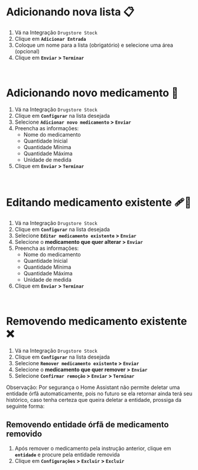 # Adicionando nova lista 📋

1. Vá na Integração `Drugstore Stock`
2. Clique em **`Adicionar Entrada`**
3. Coloque um nome para a lista (obrigatório) e selecione uma área (opcional)
4. Clique em **`Enviar` > `Terminar`**

<br>

# Adicionando novo medicamento 💊

1. Vá na Integração `Drugstore Stock`
2. Clique em **`Configurar`** na lista desejada
3. Selecione **`Adicionar novo medicamento` > `Enviar`**
4. Preencha as informações:
    - Nome do medicamento
    - Quantidade Inicial
    - Quantidade Mínima
    - Quantidade Máxima
    - Unidade de medida
5. Clique em **`Enviar` > `Terminar`**

<br>

# Editando medicamento existente 🩹💊

1. Vá na Integração `Drugstore Stock`
2. Clique em **`Configurar`** na lista desejada
3. Selecione **`Editar medicamento existente` > `Enviar`**
4. Selecione o **medicamento que quer alterar > `Enviar`**
5. Preencha as informações:
    - Nome do medicamento
    - Quantidade Inicial
    - Quantidade Mínima
    - Quantidade Máxima
    - Unidade de medida
6. Clique em **`Enviar` > `Terminar`**

<br>

# Removendo medicamento existente ❌

1. Vá na Integração `Drugstore Stock`
2. Clique em **`Configurar`** na lista desejada
3. Selecione **`Remover medicamento existente` > `Enviar`**
4. Selecione o **medicamento que quer remover > `Enviar`**
5. Selecione **`Confirmar remoção` > `Enviar` > `Terminar`**

Observação: Por segurança o Home Assistant não permite deletar uma entidade órfã automaticamente, pois no futuro se ela retornar ainda terá seu histórico, caso tenha certeza que queira deletar a entidade, prossiga da seguinte forma:

## Removendo entidade órfã de medicamento removido

1. Após remover o medicamento pela instrução anterior, clique em **`entidade`** e procure pela entidade removida
2. Clique em **`Configurações` > `Excluir` > `Excluir`**
